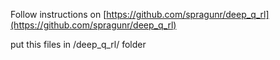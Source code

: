 
Follow instructions on [https://github.com/spragunr/deep_q_rl](https://github.com/spragunr/deep_q_rl)

put this files in /deep_q_rl/ folder 

